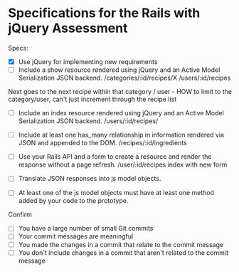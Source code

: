 # Specifications for the Rails with jQuery Assessment

Specs:
- [x] Use jQuery for implementing new requirements
- [ ] Include a show resource rendered using jQuery and an Active Model Serialization JSON backend.
/categories/:id/recipes/X
/users/:id/recipes

Next goes to the next recipe within that category / user  - HOW to limit to the category/user, can't just increment through the recipe list



- [ ] Include an index resource rendered using jQuery and an Active Model Serialization JSON backend.
/users/:id/recipes/

- [ ] Include at least one has_many relationship in information rendered via JSON and appended to the DOM.
/recipes/:id/ingredients

- [ ] Use your Rails API and a form to create a resource and render the response without a page refresh.
/user/:id/recipes index with new form

- [ ] Translate JSON responses into js model objects.
- [ ] At least one of the js model objects must have at least one method added by your code to the prototype.

Confirm
- [ ] You have a large number of small Git commits
- [ ] Your commit messages are meaningful
- [ ] You made the changes in a commit that relate to the commit message
- [ ] You don't include changes in a commit that aren't related to the commit message
